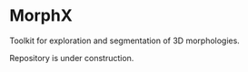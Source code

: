 # MorphX
Toolkit for exploration and segmentation of 3D morphologies.

Repository is under construction.